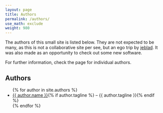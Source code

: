 ```yaml
---
layout: page
title: Authors
permalink: /authors/
use_math: exclude
weight: 980
---
```


The authors of this small site is listed below. They are not expected to be many, as this is not a collaborative site per see, but an ego trip by [jeblad](/authors/jeblad.html). It was also made as an opportunity to check out some new software.

For further information, check the page for individual authors.

## Authors

<ul class="leading">
{% for author in site.authors %}
<li><a href="{{ author.url }}">{{ author.name }}</a>{% if author.tagline %} – {{ author.tagline }}{% endif %}</li>
{% endfor %}
</ul>
